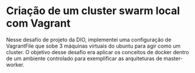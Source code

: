 # Criação de um cluster swarm local com Vagrant

Nesse desafio de projeto da DIO, implementei uma configuração de VagrantFile que sobe 3 máquinas virtuais do ubuntu para agir como um cluster.
O objetivo desse desafio era aplicar os conceitos de docker dentro de um ambiente controlado para exemplificar as arquiteturas de master-worker.
